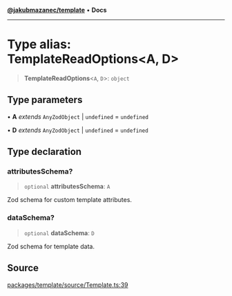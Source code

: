 [**@jakubmazanec/template**](../README.md) • **Docs**

---

# Type alias: TemplateReadOptions\<A, D\>

> **TemplateReadOptions**\<`A`, `D`\>: `object`

## Type parameters

• **A** _extends_ `AnyZodObject` \| `undefined` = `undefined`

• **D** _extends_ `AnyZodObject` \| `undefined` = `undefined`

## Type declaration

### attributesSchema?

> `optional` **attributesSchema**: `A`

Zod schema for custom template attributes.

### dataSchema?

> `optional` **dataSchema**: `D`

Zod schema for template data.

## Source

[packages/template/source/Template.ts:39](https://github.com/jakubmazanec/js-tools/blob/4653f1571319b3537b5a901a19e171562b7727e5/packages/template/source/Template.ts#L39)
